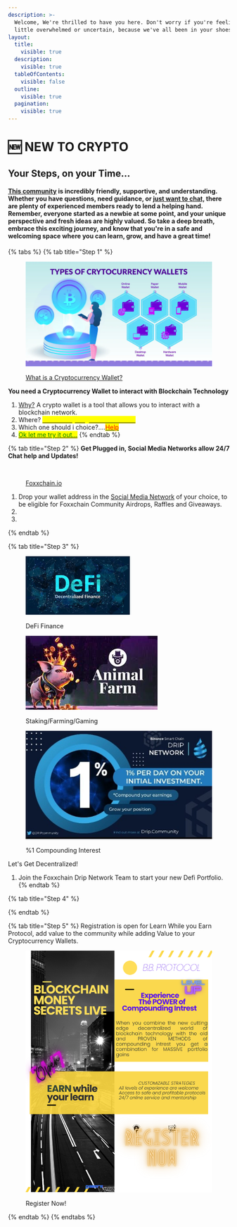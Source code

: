 ```yaml
---
description: >-
  Welcome, We're thrilled to have you here. Don't worry if you're feeling a
  little overwhelmed or uncertain, because we've all been in your shoes before.
layout:
  title:
    visible: true
  description:
    visible: true
  tableOfContents:
    visible: false
  outline:
    visible: true
  pagination:
    visible: true
---
```


# 🆕 NEW TO CRYPTO

## Your Steps, on your Time...

#### &#x20; [This community](broken-reference) is incredibly friendly, supportive, and understanding. Whether you have questions, need guidance, or [just want to chat,](broken-reference) there are plenty of experienced members ready to lend a helping hand. Remember, everyone started as a newbie at some point, and your unique perspective and fresh ideas are highly valued. So take a deep breath, embrace this exciting journey, and know that you're in a safe and welcoming space where you can learn, grow, and have a great time! <a href="#nowallet" id="nowallet"></a>



{% tabs %}
{% tab title="Step 1" %}
<div align="left">

<figure><img src="../../.gitbook/assets/types-of-crypto-wallets-3917911014.webp" alt=""><figcaption><p><a href="broken-reference">What is a Cryptocurrency Wallet?</a></p></figcaption></figure>

</div>

**You need a Cryptocurrency Wallet to interact with Blockchain Technology**

1. [Why?](./#cryptowallet) A crypto wallet is a tool that allows you to interact with a blockchain network.
2. Where? [<mark style="color:yellow;">Where do you get a wallet from.</mark>](./#cryptowallet)
3. Which one should i choice?....[<mark style="color:red;">Help</mark>](cryptocurrency-wallets/qs.foxxchain-network/#qs.foxxchain-network)
4. [<mark style="color:green;">Ok let me try it out...</mark>](./)
{% endtab %}

{% tab title="Step 2" %}
**Get Plugged in, Social Media Networks allow 24/7 Chat help and Updates!**

<div align="left" data-full-width="true">

<figure><img src="https://images.unsplash.com/photo-1605192020788-24d8eae86e59?crop=entropy&#x26;cs=srgb&#x26;fm=jpg&#x26;ixid=M3wxOTcwMjR8MHwxfHNlYXJjaHw1fHxjb21wdXRlciUyMHBsdWd8ZW58MHx8fHwxNjg3OTI3MjQzfDA&#x26;ixlib=rb-4.0.3&#x26;q=85" alt="" width="563"><figcaption><p><a href="cryptocurrency-wallets/qs.foxxchain-network/#qs.foxxchain-network">Foxxchain.io </a></p></figcaption></figure>

</div>

1. Drop your wallet address in the [Social Media Network](../../social-media-links/social-media-network.md) of your choice, to be eligible for Foxxchain Community Airdrops, Raffles and Giveaways.
2.
3.
{% endtab %}

{% tab title="Step 3" %}
<div align="left">

<figure><img src="../../.gitbook/assets/th-275876766 (1).jpg" alt="" width="237"><figcaption><p>DeFi Finance</p></figcaption></figure>

 

<figure><img src="../../.gitbook/assets/AF.jpg" alt=""><figcaption><p>Staking/Farming/Gaming</p></figcaption></figure>

 

<figure><img src="../../.gitbook/assets/20230604_115704.jpg" alt=""><figcaption><p>%1 Compounding Interest</p></figcaption></figure>

</div>

Let's Get Decentralized!

1. Join the Foxxchain Drip Network Team to start your new Defi Portfolio.
{% endtab %}

{% tab title="Step 4" %}

{% endtab %}

{% tab title="Step 5" %}
Registration is open for Learn While you Earn Protocol, add value to the community while adding Value to your Cryptocurrency Wallets.



<div align="left">

<figure><img src="../../.gitbook/assets/BLOCKCHAIN MONEY SECRETS LIVE.png" alt=""><figcaption><p>Register Now!</p></figcaption></figure>

</div>
{% endtab %}
{% endtabs %}




